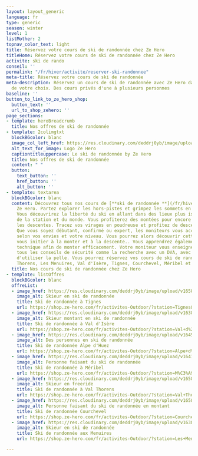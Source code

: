 ```yaml
---
layout: layout_generic
language: fr
type: generic
season: winter
level: 1
listMother: 2
topnav_color_text: light
title: Réservez votre cours de ski de randonnée chez Ze Hero
titleHome: Réservez votre cours de ski de randonnée chez Ze Hero
activite: ski de rando
conseil: ''
permalink: "/fr/hiver/activite/reserver-ski-randonnee"
meta-title: Réservez votre cours de ski de randonnée
meta-description: Réservez un cours de ski de randonnée avec Ze Hero dans la station
  de votre choix. Des cours privés d'une à plusieurs personnes
baseline: ''
button_to_link_to_ze_hero_shop:
  button_text: ''
  url_to_shop_zehero: ''
page_sections:
- template: heroBreadcrumb
  title: Nos offres de ski de randonnée
- template: 2colimgtxt
  blockBGcolor: blanc
  image_col_left_href: https://res.cloudinary.com/deddrj0yb/image/upload/v1640094644/website/logo/Sur%20fond%20clair/logo-ze-hero-horizontal_4_a3dhvk.png
  alt_text_for_image: Logo Ze Hero
  captiontitleuppercase: Le ski de randonnée by Ze Hero
  title: Nos offres de ski de randonnée
  content: " "
  button:
    text_button: ''
    href_button: ''
    alt_button: ''
- template: textarea
  blockBGcolor: blanc
  content: Découvrez tous nos cours de [**ski de randonnée **](/fr/hiver/activites/ski-de-randonnee)chez
    Ze Hero. Partez explorer les hors-pistes et grimpez les sommets en ski de randonnée.
    Vous découvrirez la liberté du ski en allant dans des lieux plus isolés, loin
    de la station et du monde. Vous profiterez des montées pour encore plus savourez
    les descentes. Tracez vos virages en poudreuse et profitez de descente fabuleuse.
    Que vous soyez débutant, confirmé ou expert, les moniteurs vous accompagneront
    selon vos envies et votre niveau. Vous pourrez alors découvrir cette discipline,
    vous initier à la monter et à la descente.. Vous apprendrez également la meilleure
    technique afin de monter efficacement. Votre moniteur vous enseignera également
    tous les conseils de sécurité comme la recherche avec un DVA, avec la sonde et
    d'utiliser la pelle. Vous pourrez réservez vos cours de ski de randonnée à Val
    Thorens, Les Menuires, Val d'Isère, Tignes, Courchevel, Méribel et l'Alpe d'Huez.
  title: Nos cours de ski de randonnée chez Ze Hero
- template: listOffres
  blockBGcolor: blanc
  offreList:
  - image_href: https://res.cloudinary.com/deddrj0yb/image/upload/v1658843993/website/winter/GOPR1121_1644667504059.jpg
    image_alt: Skieur en ski de randonnée
    title: Ski de randonnée à Tignes
    url: https://shop.ze-hero.com/fr/activites-Outdoor/?station=Tignes&calessonstype=Cours+priv%C3%A9&catypegenderlistsummer=all&calessonsactivitytype=Ski&start-date=
  - image_href: https://res.cloudinary.com/deddrj0yb/image/upload/v1638883533/website/winter/Ski-randonne-ascension_g8hj01.jpg
    image_alt: Skieur montant en ski de randonnée
    title: Ski de randonnée à Val d'Isère
    url: https://shop.ze-hero.com/fr/activites-Outdoor/?station=Val+d%27Is%C3%A8re&calessonstype=Cours+priv%C3%A9&catypegenderlistsummer=all&calessonsactivitytype=Ski&start-date=
  - image_href: https://res.cloudinary.com/deddrj0yb/image/upload/v1645802609/website/winter/P1000241_lddllp.jpg
    image_alt: Des personnes en ski de randonnée
    title: Ski de randonnée Alpe d'Huez
    url: https://shop.ze-hero.com/fr/activites-Outdoor/?station=Alpe+d%27Huez&calessonstype=Cours+priv%C3%A9&catypegenderlistsummer=all&calessonsactivitytype=Ski&start-date=
  - image_href: https://res.cloudinary.com/deddrj0yb/image/upload/v1641540482/website/winter/amza-andrei-LiwdRhUaGZ0-unsplash_sqwdgb.jpg
    image_alt: Personne faisant du ski de randonnée
    title: Ski de randonnée à Méribel
    url: https://shop.ze-hero.com/fr/activites-Outdoor/?station=M%C3%A9ribel&calessonstype=Cours+priv%C3%A9&catypegenderlistsummer=all&calessonsactivitytype=Ski&start-date=
  - image_href: https://res.cloudinary.com/deddrj0yb/image/upload/v1658839133/website/winter/164359367_7995718387166229_3029293489305122895_n.jpg
    image_alt: Skieur en freeride
    title: Ski de randonnée à Val Thorens
    url: https://shop.ze-hero.com/fr/activites-Outdoor/?station=Val+Thorens&calessonstype=Cours+priv%C3%A9&catypegenderlistsummer=all&calessonsactivitytype=Ski&start-date=
  - image_href: https://res.cloudinary.com/deddrj0yb/image/upload/v1658843776/website/winter/IMG20210324103201.jpg
    image_alt: Personne faisant du ski de randonnée en montant
    title: Ski de randonnée Courchevel
    url: https://shop.ze-hero.com/fr/activites-Outdoor/?station=Courchevel&calessonstype=Cours+priv%C3%A9&catypegenderlistsummer=all&calessonsactivitytype=Ski&start-date=
  - image_href: https://res.cloudinary.com/deddrj0yb/image/upload/v1638883531/website/winter/Randonne-neige-seul_mxdyy6.jpg
    image_alt: Skieur en ski de randonnée
    title: Ski de randonnée aux Menuires
    url: https://shop.ze-hero.com/fr/activites-Outdoor/?station=Les+Menuires&calessonstype=Cours+priv%C3%A9&catypegenderlistsummer=all&calessonsactivitytype=Ski&start-date=

---
```

